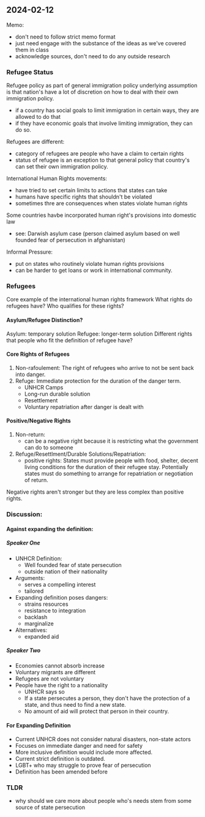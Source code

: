 ## 2024-02-12

Memo:
- don't need to follow strict memo format
- just need engage with the substance of the ideas as we've covered them in class
- acknowledge sources, don't need to do any outside research

### Refugee Status

Refugee policy as part of general immigration policy
underlying assumption is that nation's have a lot of discretion on how to deal with their own immigration policy.
- if a country has social goals to limit immigration in certain ways, they are allowed to do that
- if they have economic goals that involve limiting immigration, they can do so.

Refugees are different:
- category of refugees are people who have a claim to certain rights
- status of refugee is an exception to that general policy that country's can set their own immigration policy.

International Human Rights movements:
- have tried to set certain limits to actions that states can take
- humans have specific rights that shouldn't be violated
- sometimes thre are consequences when states violate human rights

Some countries havbe incorporated human right's provisions into domestic law
- see: Darwish asylum case (person claimed asylum based on well founded fear of persecution in afghanistan)

Informal Pressure:
- put on states who routinely violate human rights provisions
- can be harder to get loans or work in international community.

### Refugees
Core example of the international human rights framework
What rights do refugees have?
Who qualifies for these rights?

#### Asylum/Refugee Distinction?
Asylum: temporary solution
Refugee: longer-term solution
Different rights that people who fit the definition of refugee have?

#### Core Rights of Refugees
1. Non-rafoulement: The right of refugees who arrive to not be sent back into danger.
2. Refuge: Immediate protection for the duration of the danger term.
    - UNHCR Camps
    - Long-run durable solution
    - Resettlement
    - Voluntary repatriation after danger is dealt with

#### Positive/Negative Rights
1. Non-return:
    - can be a negative right because it is restricting what the government can do to someone
2. Refuge/Resettlment/Durable Solutions/Repatriation:
    - positive rights: States must provide people with food, shelter, decent living conditions for the duration of their refugee stay. Potentially states must do something to arrange for repatriation or negotiation of return.

Negative rights aren't stronger but they are less complex than positive rights.

### Discussion:

#### Against expanding the definition:
##### Speaker One
- UNHCR Definition:
    - Well founded fear of state persecution
    - outside nation of their nationality
- Arguments:
    - serves a compelling interest
    - tailored
- Expanding definition poses dangers:
    - strains resources
    - resistance to integration
    - backlash
    - marginalize
- Alternatives:
    - expanded aid

##### Speaker Two
- Economies cannot absorb increase
- Voluntary migrants are different
- Refugees are not voluntary
- People have the right to a nationality
    - UNHCR says so
    - If a state persecutes a person, they don't have the protection of a state, and thus need to find a new state.
    - No amount of aid will protect that person in their country.

#### For Expanding Definition
- Current UNHCR does not consider natural disasters, non-state actors
- Focuses on immediate danger and need for safety
- More inclusive definition would include more affected.
- Current strict definition is outdated.
- LGBT+ who may struggle to prove fear of persecution
- Definition has been amended before

### TLDR
- why should we care more about people who's needs stem from some source of state persecution

